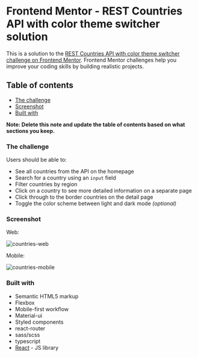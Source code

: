 # Frontend Mentor - REST Countries API with color theme switcher solution

This is a solution to the [REST Countries API with color theme switcher challenge on Frontend Mentor](https://www.frontendmentor.io/challenges/rest-countries-api-with-color-theme-switcher-5cacc469fec04111f7b848ca). Frontend Mentor challenges help you improve your coding skills by building realistic projects. 

## Table of contents

  - [The challenge](#the-challenge)
  - [Screenshot](#screenshot)
  - [Built with](#built-with)

**Note: Delete this note and update the table of contents based on what sections you keep.**

### The challenge

Users should be able to:

- See all countries from the API on the homepage
- Search for a country using an `input` field
- Filter countries by region
- Click on a country to see more detailed information on a separate page
- Click through to the border countries on the detail page
- Toggle the color scheme between light and dark mode *(optional)*

### Screenshot

Web:

![countries-web](https://github.com/itsyanQA/countries/assets/95849693/84bb36be-23d5-497e-a4ca-8486c386ccce)

Mobile:

![countries-mobile](https://github.com/itsyanQA/countries/assets/95849693/9b973286-5a82-437d-b294-964222ebaf51)


### Built with

- Semantic HTML5 markup
- Flexbox
- Mobile-first workflow
- Material-ui
- Styled components
- react-router
- sass/scss
- typescript
- [React](https://reactjs.org/) - JS library
